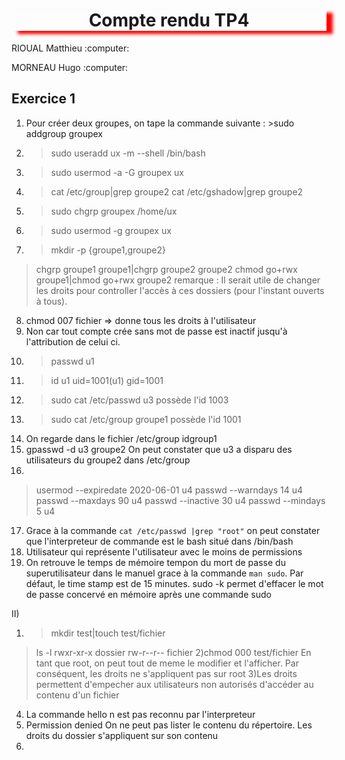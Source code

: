 <h1 align="center" style="box-shadow: 10px 5px 5px red">Compte rendu TP4</h1>                                   
<p>RIOUAL Matthieu :computer:</p>
<p>MORNEAU Hugo :computer:</P>

## Exercice 1

1) Pour créer deux groupes, on tape la commande suivante : >sudo addgroup groupex
2) >sudo useradd ux -m --shell /bin/bash
3) >sudo usermod -a -G groupex ux
4) >cat /etc/group|grep groupe2
   >cat /etc/gshadow|grep groupe2
5) >sudo chgrp groupex /home/ux
6) >sudo usermod -g groupex ux
7) >mkdir -p {groupe1,groupe2}
 >chgrp groupe1 groupe1|chgrp groupe2 groupe2
 >chmod go+rwx groupe1|chmod go+rwx groupe2
remarque : Il serait utile de changer les droits pour controller l'accès à ces dossiers (pour l'instant ouverts à tous).
8) chmod 007 fichier => donne tous les droits à l'utilisateur
9) Non car tout compte crée sans mot de passe est inactif jusqu'à l'attribution de celui ci.
10) >passwd u1
11) >id u1    uid=1001(u1) gid=1001
12) >sudo cat /etc/passwd u3 possède l'id 1003
13) >sudo cat /etc/group groupe1 possède l'id 1001
14) On regarde dans le fichier /etc/group
idgroup1 
15) gpasswd -d u3 groupe2
On peut constater que u3 a disparu des utilisateurs du groupe2 dans /etc/group
16) 
> usermod --expiredate 2020-06-01 u4
> passwd --warndays 14 u4
> passwd --maxdays 90 u4
> passwd --inactive 30 u4
> passwd --mindays 5 u4
17) Grace à la commande ```cat /etc/passwd |grep "root"``` on peut constater que l'interpreteur de commande est le bash situé dans /bin/bash
18) Utilisateur qui représente l'utilisateur avec le moins de permissions
19) On retrouve le temps de mémoire tempon du mort de passe du superutilisateur dans le manuel grace à la commande ```man sudo```. Par défaut, le time stamp est de 15 minutes.
sudo -k permet d'effacer le mot de passe concervé en mémoire après une commande sudo

II)

1) >mkdir test|touch test/fichier
>ls -l
rwxr-xr-x dossier
rw-r--r-- fichier
2)chmod 000 test/fichier
En tant que root, on peut tout de meme le modifier et l'afficher. Par conséquent, les droits ne s'appliquent pas sur root
3)Les droits permettent d'empecher aux utilisateurs non autorisés d'accéder au contenu d'un fichier
4) La commande hello n est pas reconnu par l'interpreteur
5) Permission denied On ne peut pas lister le contenu du répertoire. Les droits du dossier s'appliquent sur son contenu
6) 
